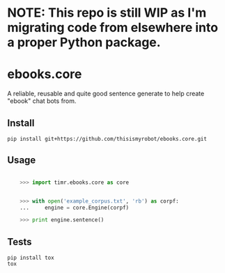 # NOTE: This repo is still WIP as I'm migrating code from elsewhere into a proper Python package.

# ebooks.core

A reliable, reusable and quite good sentence generate to help create "ebook"
chat bots from.

## Install

    pip install git+https://github.com/thisismyrobot/ebooks.core.git

## Usage


```python

    >>> import timr.ebooks.core as core


    >>> with open('example_corpus.txt', 'rb') as corpf:
    ...     engine = core.Engine(corpf)

    >>> print engine.sentence()

```

## Tests

    pip install tox
    tox
